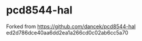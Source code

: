 # pcd8544-hal

Forked from https://github.com/dancek/pcd8544-hal ed2d786dce40aa6dd2ea1a266cd0c02ab6cc5a70
